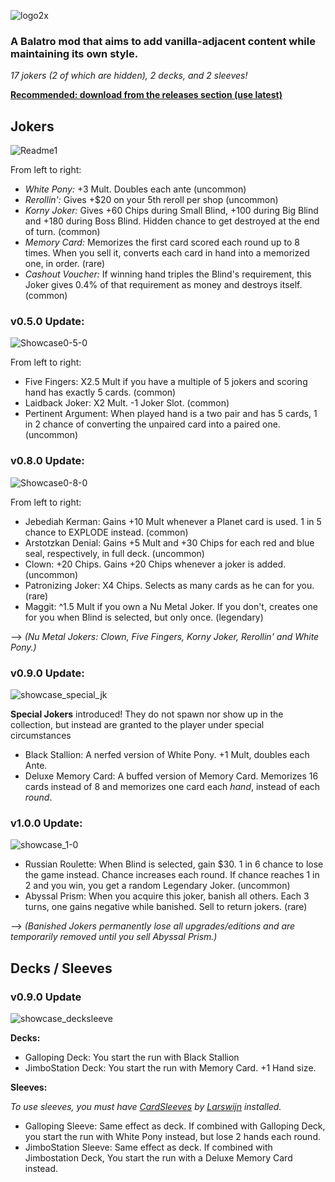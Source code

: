 ![logo2x](https://github.com/user-attachments/assets/b44fe6cd-28de-4951-be59-23c52754aa55)

### A Balatro mod that aims to add vanilla-adjacent content while maintaining its own style.

*17 jokers (2 of which are hidden), 2 decks, and 2 sleeves!*

**<ins>Recommended: download from the [releases](https://github.com/pinkmaggit-hub/Buffoonery/releases) section (use latest)</ins>**

## Jokers
![Readme1](https://github.com/user-attachments/assets/d8d318ed-05e4-4a0a-8773-fbd0e9c7fd64)


From left to right:
+ *White Pony:* +3 Mult. Doubles each ante (uncommon)
+ *Rerollin':* Gives +$20 on your 5th reroll per shop (uncommon)
+ *Korny Joker:* Gives +60 Chips during Small Blind, +100 during Big Blind and +180 during Boss Blind. Hidden chance to get destroyed at the end of turn. (common)
+ *Memory Card:* Memorizes the first card scored each round up to 8 times. When you sell it, converts each card in hand into a memorized one, in order. (rare)
+ *Cashout Voucher:* If winning hand triples the Blind's requirement, this Joker gives 0.4% of that requirement as money and destroys itself. (common)

### v0.5.0 Update:
![Showcase0-5-0](https://github.com/user-attachments/assets/882db092-dc55-42da-99bb-328a11af2d1c)


From left to right:
+ Five Fingers: X2.5 Mult if you have a multiple of 5 jokers and scoring hand has exactly 5 cards. (common)
+ Laidback Joker: X2 Mult. -1 Joker Slot. (common)
+ Pertinent Argument: When played hand is a two pair and has 5 cards, 1 in 2 chance of converting the unpaired card into a paired one. (uncommon)

### v0.8.0 Update:
![Showcase0-8-0](https://github.com/user-attachments/assets/dc676cf6-f4c2-4397-8773-007cddc7a4b1)

From left to right:
+ Jebediah Kerman: Gains +10 Mult whenever a Planet card is used. 1 in 5 chance to EXPLODE instead. (common)
+ Arstotzkan Denial: Gains +5 Mult and +30 Chips for each red and blue seal, respectively, in full deck. (uncommon)
+ Clown: +20 Chips. Gains +20 Chips whenever a joker is added. (uncommon)
+ Patronizing Joker: X4 Chips. Selects as many cards as he can for you. (rare)
+ Maggit: ^1.5 Mult if you own a  Nu Metal Joker. If you don't, creates one for you when Blind is selected, but only once. (legendary)

--> *(Nu Metal Jokers: Clown, Five Fingers, Korny Joker, Rerollin' and White Pony.)*

### v0.9.0 Update:
![showcase_special_jk](https://github.com/user-attachments/assets/4e2f2078-a646-4dbe-90e0-1e9ab1396f28)

**Special Jokers** introduced! They do not spawn nor show up in the collection, but instead are granted to the player under special circumstances
+ Black Stallion: A nerfed version of White Pony. +1 Mult, doubles each Ante.
+ Deluxe Memory Card: A buffed version of Memory Card. Memorizes 16 cards instead of 8 and memorizes one card each *hand*, instead of each *round*.

### v1.0.0 Update:
![showcase_1-0](https://github.com/user-attachments/assets/9f853dbc-0d86-4852-96b2-85ece1c6c82a)

+ Russian Roulette: When Blind is selected, gain $30. 1 in 6 chance to lose the game instead. Chance increases each round. If chance reaches 1 in 2 and you win, you get a random Legendary Joker. (uncommon)
+ Abyssal Prism: When you acquire this joker, banish all others. Each 3 turns, one gains negative while banished. Sell to return jokers. (rare)

--> *(Banished Jokers permanently lose all upgrades/editions and are temporarily removed until you sell Abyssal Prism.)*

## Decks / Sleeves
### v0.9.0 Update
![showcase_decksleeve](https://github.com/user-attachments/assets/5bc20aee-2e8d-4e16-ba3e-e62623236ac2)

**Decks:**
+ Galloping Deck: You start the run with Black Stallion
+ JimboStation Deck: You start the run with Memory Card. +1 Hand size.

**Sleeves:**

*To use sleeves, you must have [CardSleeves](https://github.com/larswijn/CardSleeves) by [Larswijn](https://github.com/larswijn) installed.*
+ Galloping Sleeve: Same effect as deck. If combined with Galloping Deck, you start the run with White Pony instead, but lose 2 hands each round.
+ JimboStation Sleeve: Same effect as deck. If combined with Jimbostation Deck, You start the run with a Deluxe Memory Card instead.
